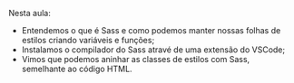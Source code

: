 Nesta aula:

- Entendemos o que é Sass e como podemos manter nossas folhas de estilos criando variáveis e funções;
- Instalamos o compilador do Sass atravé de uma extensão do VSCode;
- Vimos que podemos aninhar as classes de estilos com Sass, semelhante ao código HTML.